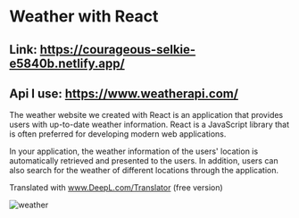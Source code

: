 ﻿# Weather with React
 ## Link: https://courageous-selkie-e5840b.netlify.app/
 ## Api I use: https://www.weatherapi.com/
 
The weather website we created with React is an application that provides users with up-to-date weather information. React is a JavaScript library that is often preferred for developing modern web applications.

In your application, the weather information of the users' location is automatically retrieved and presented to the users. In addition, users can also search for the weather of different locations through the application.

Translated with www.DeepL.com/Translator (free version)

![weather](https://user-images.githubusercontent.com/92126235/233428652-8b9a0824-6efd-4781-a6f5-0f6a7d4ab7dc.png)
